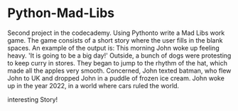 # Python-Mad-Libs
Second project in the codecademy. Using Pythonto write a Mad Libs work game. The game consists of a short story where the user fills in the blank spaces.
An example of the output is:
This morning John woke up feeling heavy. 'It is going to be a big day!' Outside, a bunch of dogs were protesting to keep curry in stores. They began to jump to the rhythm of the hat, which made all the apples very smooth. Concerned, John texted batman, who flew John to UK and dropped John in a puddle of frozen ice cream. John woke up in the year 2022, in a world where cars ruled the world.

interesting Story!
